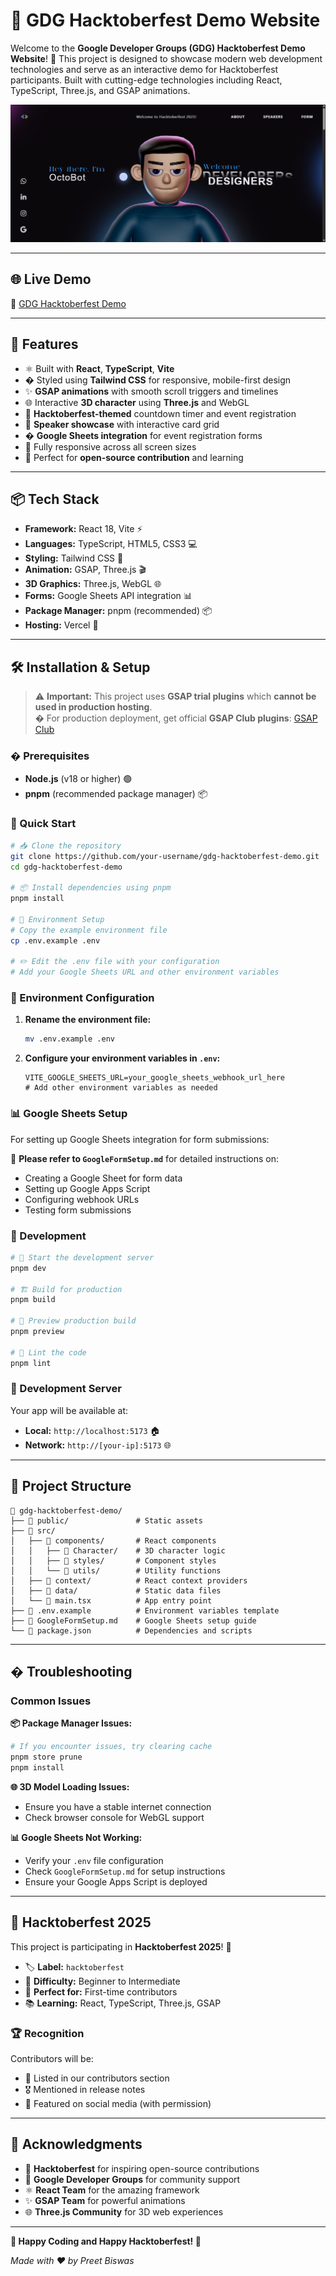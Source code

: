 # 🎃 GDG Hacktoberfest Demo Website

Welcome to the **Google Developer Groups (GDG) Hacktoberfest Demo Website**! 🚀 This project is designed to showcase modern web development technologies and serve as an interactive demo for Hacktoberfest participants. Built with cutting-edge technologies including React, TypeScript, Three.js, and GSAP animations.

![Hero Screenshot](public/hero.png)

---

## 🌐 Live Demo

🔗 [GDG Hacktoberfest Demo](https://gdg-hacktoberfest-.vercel.app/) 

---

## 🚀 Features

- ⚛️ Built with **React**, **TypeScript**, **Vite**
- � Styled using **Tailwind CSS** for responsive, mobile-first design
- ✨ **GSAP animations** with smooth scroll triggers and timelines
- 🌐 Interactive **3D character** using **Three.js** and WebGL
- 🎃 **Hacktoberfest-themed** countdown timer and event registration
- 👥 **Speaker showcase** with interactive card grid
- � **Google Sheets integration** for event registration forms
- 📱 Fully responsive across all screen sizes
- 🎯 Perfect for **open-source contribution** and learning

---

## 📦 Tech Stack

- **Framework:** React 18, Vite ⚡
- **Languages:** TypeScript, HTML5, CSS3 💻
- **Styling:** Tailwind CSS 🎨
- **Animation:** GSAP, Three.js 🎬
- **3D Graphics:** Three.js, WebGL 🌐
- **Forms:** Google Sheets API integration 📊
- **Package Manager:** pnpm (recommended) 📦
- **Hosting:** Vercel 🚀

---

## 🛠️ Installation & Setup

> ⚠️ **Important:** This project uses **GSAP trial plugins** which **cannot be used in production hosting**.  
> � For production deployment, get official **GSAP Club plugins**: [GSAP Club](https://gsap.com/docs/v3/Installation/)

### � Prerequisites

- **Node.js** (v18 or higher) 🟢
- **pnpm** (recommended package manager) 📦

### 🚀 Quick Start

```bash
# 📥 Clone the repository
git clone https://github.com/your-username/gdg-hacktoberfest-demo.git
cd gdg-hacktoberfest-demo

# 📦 Install dependencies using pnpm
pnpm install

# 🔧 Environment Setup
# Copy the example environment file
cp .env.example .env

# ✏️ Edit the .env file with your configuration
# Add your Google Sheets URL and other environment variables
```

### 🔐 Environment Configuration

1. **Rename the environment file:**
   ```bash
   mv .env.example .env
   ```

2. **Configure your environment variables in `.env`:**
   ```env
   VITE_GOOGLE_SHEETS_URL=your_google_sheets_webhook_url_here
   # Add other environment variables as needed
   ```

### 📊 Google Sheets Setup

For setting up Google Sheets integration for form submissions:

📖 **Please refer to `GoogleFormSetup.md`** for detailed instructions on:
- Creating a Google Sheet for form data
- Setting up Google Apps Script
- Configuring webhook URLs
- Testing form submissions

### 🔄 Development

```bash
# 🚀 Start the development server
pnpm dev

# 🏗️ Build for production
pnpm build

# 👀 Preview production build
pnpm preview

# 🧹 Lint the code
pnpm lint
```

### 📱 Development Server

Your app will be available at:
- **Local:** `http://localhost:5173` 🏠
- **Network:** `http://[your-ip]:5173` 🌐

---

## 🎯 Project Structure

```
📁 gdg-hacktoberfest-demo/
├── 📁 public/               # Static assets
├── 📁 src/
│   ├── 📁 components/       # React components
│   │   ├── 📁 Character/    # 3D character logic
│   │   ├── 📁 styles/       # Component styles
│   │   └── 📁 utils/        # Utility functions
│   ├── 📁 context/          # React context providers
│   ├── 📁 data/             # Static data files
│   └── 📄 main.tsx          # App entry point
├── 📄 .env.example          # Environment variables template
├── 📄 GoogleFormSetup.md    # Google Sheets setup guide
└── 📄 package.json          # Dependencies and scripts
```

---

## � Troubleshooting

### Common Issues

**📦 Package Manager Issues:**
```bash
# If you encounter issues, try clearing cache
pnpm store prune
pnpm install
```

**🌐 3D Model Loading Issues:**
- Ensure you have a stable internet connection
- Check browser console for WebGL support

**📊 Google Sheets Not Working:**
- Verify your `.env` file configuration
- Check `GoogleFormSetup.md` for setup instructions
- Ensure your Google Apps Script is deployed

---

## 🎉 Hacktoberfest 2025

This project is participating in **Hacktoberfest 2025**! 🎃

- 🏷️ **Label:** `hacktoberfest`
- 🎯 **Difficulty:** Beginner to Intermediate
- 🌟 **Perfect for:** First-time contributors
- 📚 **Learning:** React, TypeScript, Three.js, GSAP

### 🏆 Recognition

Contributors will be:
- 📜 Listed in our contributors section
- 🎖️ Mentioned in release notes
- 🌟 Featured on social media (with permission)

---

## 🙏 Acknowledgments

- 🎃 **Hacktoberfest** for inspiring open-source contributions
- 👥 **Google Developer Groups** for community support
- ⚛️ **React Team** for the amazing framework
- ✨ **GSAP Team** for powerful animations
- 🌐 **Three.js Community** for 3D web experiences

---

**🎉 Happy Coding and Happy Hacktoberfest! 🎃**

*Made with ❤️ by Preet Biswas*
